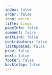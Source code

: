 ```yaml
---
index: false
order: false
icon: write
title: Linux
pageInfo: false
comment: false
editLink: false
contributors: false
lastUpdated: false
prev: false
next: false
footer: false
backtotop: false
---
```

